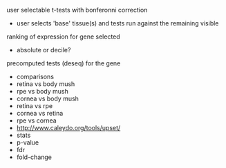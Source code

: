 user selectable t-tests with bonferonni correction
- user selects 'base' tissue(s) and tests run against the remaining visible

ranking of expression for gene selected
- absolute or decile?

precomputed tests (deseq) for the gene
- comparisons
 - retina vs body mush 
 - rpe vs body mush
 - cornea vs body mush
 - retina vs rpe
 - cornea vs retina
 - rpe vs cornea
 - http://www.caleydo.org/tools/upset/
- stats
 - p-value
 - fdr
 - fold-change


